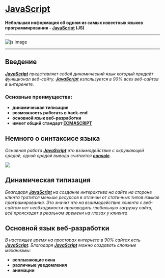 # **[JavaScript]()**
**Небольшая информация об одном из самых известных языков программирования - **[JavaScript]()** (JS)**

---

![js.image](https://www.infoworld.com/wp-content/uploads/2024/06/shutterstock_1361674454-100939444-orig.jpg?quality=50&strip=all)

---

## Введение

***[JavaScript]()** представляет собой динамический язык который придаёт функционал веб-сайту. **[JavaScript]()** изпользуется в 90% всех веб-сайтов в интеренете.*

### Основные преимущества: 
- **динамическая типизация**
- **возможность работать в back-end**
- **основной язык веб-разработки**
- **имеет общий стандарт **[ECMASCRIPT]()****

## Немного о синтаксисе языка

*Основная работа ****[JavaScript]()**** это взаимодействие с окружающей средой, одной средой вывода считается **[console]()***.

![](https://ultimatecourses.com/assets/course/javascript/basics-f7dfd5926ce1de980fbaa52e96432562c1dfb8cd5ed6571b78c1dc831cc53aa8.jpg)

## Динамическая типизация

*Благодаря **[JavaScript]()** на создание интерактива на сайте на стороне клинта тратится меньше ресурсов в отличии от статичных типов языков програмирования. Это значит что на взаимодействие клиента с веб-сайтом нет необходимости производить глобальную загрузку сайта, всё происходит в реальном времени на глазах у клиента.*
## Основной язык веб-разработки

*В настоящее время на просторах интернета в 90% сайтах есть **[JavaScript]()**. Благодаря **[JavaScript]()** можно создавать сложные механизмы:*
- **всплывающие окна**
- **различные уведомления**
- **анимации**
